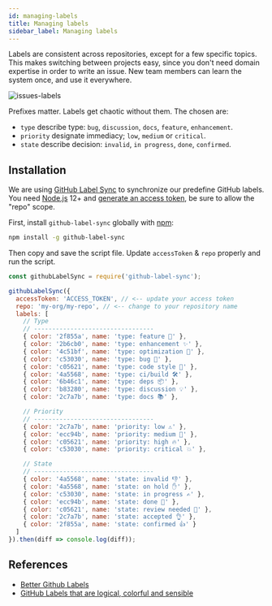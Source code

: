 ```yaml
---
id: managing-labels
title: Managing labels
sidebar_label: Managing labels
---
```


Labels are consistent across repositories, except for a few specific topics. This makes switching between projects easy, since you don't need domain expertise in order to write an issue. New team members can learn the system once, and use it everywhere.

![issues-labels](/img/docs/company/github-issues-labels.png)

Prefixes matter. Labels get chaotic without them. The chosen are:

- `type` describe type: `bug`, `discussion`, `docs`, `feature`, `enhancement`.
- `priority` designate immediacy; `low`, `medium` or `critical`.
- `state` describe decision: `invalid`, `in progress`, `done`, `confirmed`.

## Installation

We are using [GitHub Label Sync](https://github.com/Financial-Times/github-label-sync) to synchronize our predefine GitHub labels. You need [Node.js](https://nodejs.org/en/) 12+ and [generate an access token](https://github.com/settings/tokens), be sure to allow the "repo" scope.

First, install `github-label-sync` globally with [npm](https://www.npmjs.com/):

```bash
npm install -g github-label-sync
```

Then copy and save the script file. Update `accessToken` & `repo` properly and run the script.

```js title="index.js"
const githubLabelSync = require('github-label-sync');

githubLabelSync({
  accessToken: 'ACCESS_TOKEN', // <-- update your access token
  repo: 'my-org/my-repo', // <-- change to your repository name
  labels: [
    // Type
    // ---------------------------------
    { color: '2f855a', name: 'type: feature 🎉' },
    { color: '2b6cb0', name: 'type: enhancement ✨' },
    { color: '4c51bf', name: 'type: optimization 🚀' },
    { color: 'c53030', name: 'type: bug 🐛' },
    { color: 'c05621', name: 'type: code style 🎨' },
    { color: '4a5568', name: 'type: ci/build 🛠' },
    { color: '6b46c1', name: 'type: deps 📦' },
    { color: 'b83280', name: 'type: discussion 💡' },
    { color: '2c7a7b', name: 'type: docs 📚' },

    // Priority
    // ---------------------------------
    { color: '2c7a7b', name: 'priority: low ⚠️' },
    { color: 'ecc94b', name: 'priority: medium 🚨' },
    { color: 'c05621', name: 'priority: high 🔥' },
    { color: 'c53030', name: 'priority: critical 💥' },

    // State
    // ---------------------------------
    { color: '4a5568', name: 'state: invalid 👎' },
    { color: '4a5568', name: 'state: on hold ✋' },
    { color: 'c53030', name: 'state: in progress ✍️' },
    { color: 'ecc94b', name: 'state: done 👏' },
    { color: 'c05621', name: 'state: review needed 🙏' },
    { color: '2c7a7b', name: 'state: accepted 👌' },
    { color: '2f855a', name: 'state: confirmed 👍' }
  ]
}).then(diff => console.log(diff));
```

## References

- [Better Github Labels](https://blog.adam-marsden.co.uk/better-github-labels-f1360b43e0a7)
- [GitHub Labels that are logical, colorful and sensible](https://seantrane.com/posts/logical-colorful-github-labels-18230)
